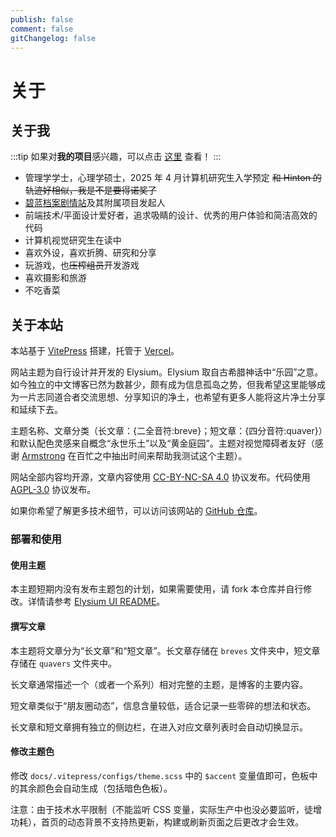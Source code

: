 ```yaml
---
publish: false
comment: false
gitChangelog: false
---
```


# 关于

<!-- [English](./about.en.md) | [日本語](./about.ja.md) -->

## 关于我

:::tip
如果对**我的项目**感兴趣，可以点击 [这里](./projects) 查看！
:::

- 管理学学士，心理学硕士，2025 年 4 月计算机研究生入学预定 ~~和 Hinton 的轨迹好相似，我是不是要得诺奖了~~
- [碧蓝档案剧情站](https://blue-archive.io/)及其附属项目发起人
- 前端技术/平面设计爱好者，追求吸睛的设计、优秀的用户体验和简洁高效的代码
- 计算机视觉研究生在读中
- 喜欢外设，喜欢折腾、研究和分享
- 玩游戏，也~~压榨组员~~开发游戏
- 喜欢摄影和旅游
- 不吃香菜

## 关于本站

本站基于 [VitePress](https://vitepress.dev/) 搭建，托管于 [Vercel](https://vercel.com/)。

网站主题为自行设计并开发的 Elysium。Elysium 取自古希腊神话中“乐园”之意。如今独立的中文博客已然为数甚少，颇有成为信息孤岛之势，但我希望这里能够成为一片志同道合者交流思想、分享知识的净土，也希望有更多人能将这片净土分享和延续下去。

主题名称、文章分类（长文章：{二全音符:breve}；短文章：{四分音符:quaver}）和默认配色灵感来自概念“永世乐土”以及“黄金庭园”。主题对视觉障碍者友好（感谢 [Armstrong](https://armstrong.viyf.org/) 在百忙之中抽出时间来帮助我测试这个主题）。

网站全部内容均开源，文章内容使用 [CC-BY-NC-SA 4.0](https://creativecommons.org/licenses/by-nc-sa/4.0/deed.zh) 协议发布。代码使用 [AGPL-3.0](https://www.gnu.org/licenses/agpl-3.0.html) 协议发布。

如果你希望了解更多技术细节，可以访问该网站的 [GitHub 仓库](https://github.com/mark9804/blog)。

### 部署和使用

#### 使用主题

本主题短期内没有发布主题包的计划，如果需要使用，请 fork 本仓库并自行修改。详情请参考 [Elysium UI README](https://github.com/mark9804/blog/tree/master/docs/.vitepress/theme/README.md)。

#### 撰写文章

本主题将文章分为“长文章”和“短文章”。长文章存储在 `breves` 文件夹中，短文章存储在 `quavers` 文件夹中。

长文章通常描述一个（或者一个系列）相对完整的主题，是博客的主要内容。

短文章类似于“朋友圈动态”，信息含量较低，适合记录一些零碎的想法和状态。

长文章和短文章拥有独立的侧边栏，在进入对应文章列表时会自动切换显示。

#### 修改主题色

修改 `docs/.vitepress/configs/theme.scss` 中的 `$accent` 变量值即可，色板中的其余颜色会自动生成（包括暗色色板）。

注意：由于技术水平限制（不能监听 CSS 变量，实际生产中也没必要监听，徒增功耗），首页的动态背景不支持热更新，构建或刷新页面之后更改才会生效。
